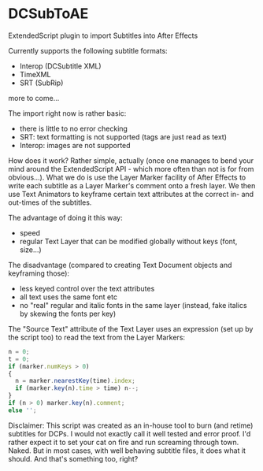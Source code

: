 DCSubToAE
=========

ExtendedScript plugin to import Subtitles into After Effects

Currently supports the following subtitle formats:
- Interop (DCSubtitle XML)
- TimeXML
- SRT (SubRip)

more to come...

The import right now is rather basic:
- there is little to no error checking
- SRT: text formatting is not supported (tags are just read as text)
- Interop: images are not supported


How does it work?
Rather simple, actually (once one manages to bend your mind around the ExtendedScript API - which more often than not is for from obvious...). What we do is use the Layer Marker facility of After Effects to write each subtitle as a Layer Marker's comment onto a fresh layer. We then use Text Animators to keyframe certain text attributes at the correct in- and out-times of the subtitles.

The advantage of doing it this way:
- speed
- regular Text Layer that can be modified globally without keys (font, size...)

The disadvantage (compared to creating Text Document objects and keyframing those):
- less keyed control over the text attributes
- all text uses the same font etc
- no "real" regular and italic fonts in the same layer (instead, fake italics by skewing the fonts per key)

The "Source Text" attribute of the Text Layer uses an expression (set up by the script too) to read the text from the Layer Markers:

```javascript
n = 0; 
t = 0; 
if (marker.numKeys > 0)
{
  n = marker.nearestKey(time).index; 
  if (marker.key(n).time > time) n--;
} 
if (n > 0) marker.key(n).comment; 
else '';
```

Disclaimer:
This script was created as an in-house tool to burn (and retime) subtitles for DCPs. I would not exactly call it well tested and error proof. I'd rather expect it to set your cat on fire and run screaming through town. Naked. But in most cases, with well behaving subtitle files, it does what it should. And that's something too, right?
